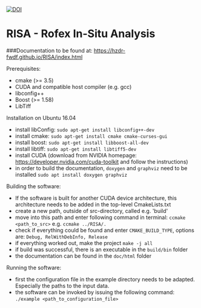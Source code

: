 [![DOI](https://zenodo.org/badge/DOI/10.5281/zenodo.200363.svg)](https://doi.org/10.5281/zenodo.200363)

# RISA - Rofex In-Situ Analysis

###Documentation to be found at: https://hzdr-fwdf.github.io/RISA/index.html

Prerequisites:
- cmake (>= 3.5)
- CUDA and compatible host compiler (e.g. gcc)
- libconfig++
- Boost (>= 1.58)
- LibTiff

Installation on Ubuntu 16.04
- install libConfig:
    ```sudo apt-get install libconfig++-dev```
- install cmake:
    ```sudo apt-get install cmake cmake-curses-gui```
- install boost:
    ```sudo apt-get install libboost-all-dev```
- install libtiff:
    ```sudo apt-get install libtiff5-dev```
- install CUDA (download from NVIDIA homepage: https://developer.nvidia.com/cuda-toolkit and follow the  instructions)
- in order to build the documentation, ```doxygen``` and ```graphviz``` need to be installed
    ```sudo apt install doxygen graphviz```

Building the software:
- If the software is built for another CUDA device architecture, this architecture needs to be added in the top-level CmakeLists.txt
- create a new path, outside of src-directory, called e.g. 'build'
- move into this path and enter following command in terminal:
    ```ccmake <path_to_src>```
    e.g.
    ```ccmake ../RISA/.```
- check if everything could be found and enter ```CMAKE_BUILD_TYPE```, options are:
    ```Debug, RelWithDebInfo, Release```
- if everything worked out, make the project
    ```make -j all```
- if build was successful, there is an executable in the ```build/bin``` folder
- the documentation can be found in the ```doc/html``` folder

Running the software:
- first the configuration file in the example directory needs to be adapted. Especially the paths to the input data.
- the software can be invoked by issuing the following command:
    ```./example <path_to_configuration_file>```
